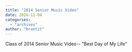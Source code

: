 ```yaml
---
title: "2014 Senior Music Video"
date: 2016-11-04
categories: 
  - "archives"
author: "brantzt"
---
```


Class of 2014 Senior Music Video-- "Best Day of My Life"
